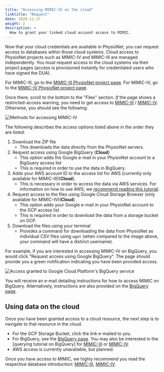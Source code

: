 ```yaml
---
title: "Accessing MIMIC-IV on the cloud"
linktitle: "Request"
date: 2020-11-27
weight: 2
description: >
  How to grant your linked cloud account access to MIMIC.
---
```


Now that your cloud credentials are available in PhysioNet, you can request access to databases within those cloud systems.
Cloud access to PhysioNet projects such as MIMIC-IV and MIMIC-III are managed independently. You must request access to the cloud systems via their project pages (access is provisioned instantly for credentialed users who have signed the DUA).

For MIMIC-III, go to the [MIMIC-III PhysioNet project page](https://physionet.org/content/mimiciii).
For MIMIC-IV, go to the [MIMIC-IV PhysioNet project page](https://physionet.org/content/mimiciv).

Once there, scroll to the bottom to the "Files" section.
*If* the page shows a restricted-access warning, you need to get access to [MIMIC-III](/iii/gettingstarted/cloud) / [MIMIC-IV](/iv/access).
Otherwise, you should see the following:

![Methods for accessing MIMIC-IV](/img/cloud/mimiciv_files.png)

The following describes the access options listed above in the order they are listed:

1. Download the ZIP file
    * This downloads the data directly from the PhysioNet servers.
2. Request access using Google BigQuery (**Cloud**)
    * This option adds the Google e-mail in your PhysioNet account to a BigQuery access list
    * This is required in order to use the data in BigQuery.
3. Adds your AWS account ID to the access list for AWS (currently only available for MIMIC-III)(**Cloud**).
    * This is necessary in order to access the data via AWS services. For information on how to use AWS, we [recommend reading this tutorial](https://aws.amazon.com/blogs/big-data/perform-biomedical-informatics-without-a-database-using-mimic-iii-data-and-amazon-athena/).
4. Request access to the files using Google Cloud Storage Browser (only available for MIMIC-IV)(**Cloud**)
    * This option adds your Google e-mail in your PhysioNet account to the GCP access list
    * This is required in order to download the data from a storage bucket on GCP.
5. Download the files using your terminal
    * Provides a command for downloading the data from PhysioNet as individual CSV files using `wget` (when compared to the image above, your command will have a distinct username).

<!--
4. TBD. AWS is not yet available for MIMIC-IV-notNeeded.
5. TBD. AWS is not yet available for MIMIC-IV-notNeeded.

4. **Cloud**: A public page for viewing the data description in the AWS Open Data Repository.
  * This forwards you to the AWS Open Data Repository listing of the data. For information on how to use AWS, we [recommend reading this tutorial](https://aws.amazon.com/blogs/big-data/perform-biomedical-informatics-without-a-database-using-mimic-iii-data-and-amazon-athena/).
5. **Cloud**: Adds your AWS account ID to the access list for AWS.
  * This is necessary in order to access the data via AWS services. For information on how to use AWS, we [recommend reading this tutorial](https://aws.amazon.com/blogs/big-data/perform-biomedical-informatics-without-a-database-using-mimic-iii-data-and-amazon-athena/).
-->

For example, if you are interested in accessing MIMIC-IV on BigQuery, you would click "Request access using Google BigQuery". The page should provide you a green notification indicating you have been provided access.

![Access granted to Google Cloud Platform's BigQuery service](/img/cloud/bq_provisioned.png)

You will receive an e-mail detailing instructions for how to access MIMIC on BigQuery. Alternatively, instructions are also provided on the [BigQuery page](../bigquery).

## Using data on the cloud

Once you have been granted access to a cloud resource, the next step is to navigate to that resource in the cloud.

* For the GCP Storage Bucket, click the link e-mailed to you.
* For BigQuery, see the [BigQuery page](../bigquery). You may also be interested in the [querying tutorial on BigQuery] for [MIMIC-III](/iii/tutorials/intro-to-mimic-iii-bq/) or [MIMIC-IV](/iv/tutorials/bigquery).
* AWS access is currently unavailable, but planned.

Once you have access to MIMIC, we highly recommend you read the respective database introduction: [MIMIC-III](/iii/gettingstarted/overview), [MIMIC-IV](/iv/overview/).
